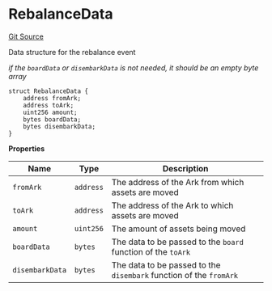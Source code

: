 # RebalanceData
[Git Source](https://github.com/OasisDEX/summer-earn-protocol/blob/02b633fc64591288020c32f3fcb6421ab62209d5/src/types/FleetCommanderTypes.sol)

Data structure for the rebalance event

*if the `boardData` or `disembarkData` is not needed, it should be an empty byte array*


```solidity
struct RebalanceData {
    address fromArk;
    address toArk;
    uint256 amount;
    bytes boardData;
    bytes disembarkData;
}
```

**Properties**

|Name|Type|Description|
|----|----|-----------|
|`fromArk`|`address`|The address of the Ark from which assets are moved|
|`toArk`|`address`|The address of the Ark to which assets are moved|
|`amount`|`uint256`|The amount of assets being moved|
|`boardData`|`bytes`|The data to be passed to the `board` function of the `toArk`|
|`disembarkData`|`bytes`|The data to be passed to the `disembark` function of the `fromArk`|

